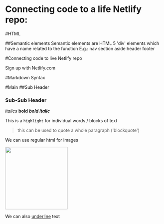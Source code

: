 # Connecting code to a life Netlify repo:
#HTML

##Semantic elements
	Semantic elements are HTML 5 'div' elements which have a name related to the function
	E.g.:
		nav
		section
		aside
		header
		footer

#Connecting code to live Netlify repo

Sign up with Netlify.com	

#Markdown Syntax

#Main
##Sub Header
### Sub-Sub Header

*italics*
**bold**
***bold italic***

This is a `highlight` for individual words / blocks of text

> this can be used to quote a whole paragraph ('blockquote')

We can use regular html for images

<img src="https://i.ytimg.com/vi/kcOqug5_M1I/maxresdefault.jpg" width="200">

We can also <u>underline</u> text